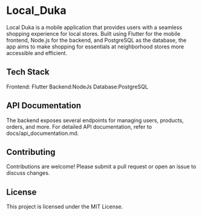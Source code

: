 # Local_Duka

Local Duka is a mobile application that provides users with a seamless shopping experience for local stores. Built using Flutter for the mobile frontend, Node.js for the backend, and PostgreSQL as the database, the app aims to make shopping for essentials at neighborhood stores more accessible and efficient.

## Tech Stack
Frontend: Flutter
Backend:NodeJs
Database:PostgreSQL
## API Documentation
The backend exposes several endpoints for managing users, products, orders, and more. For detailed API documentation, refer to docs/api_documentation.md.

## Contributing
Contributions are welcome! Please submit a pull request or open an issue to discuss changes.

## License
This project is licensed under the MIT License.

